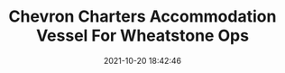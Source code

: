 ---
"title": "Chevron Charters Accommodation Vessel For Wheatstone Ops"
"date": "2021-10-20 18:42:46"
"feed_name": "RIGZONE"
"feed_website": "http://www.rigzone.com/"
"feed_rss": "http://www.rigzone.com/news/rss/rigzone_latest.aspx"
"link": "https://www.rigzone.com/news/chevron_charters_accommodation_vessel_for_wheatstone_ops-20-oct-2021-166773-article/?rss=true"
"source": "None"
"file": "_posts/2021-1-1-a09aa35a6dcb575a61340ed41e1d9fa5ab3de640.md"
"accident": "0"
"drilling": "0"
"represented_by": "0"
"dead": "0"
"injured": "0"
"arrested": "0"
"place": "unknown place"
"where": "unknown site"
"causes": "unknown"
"place_uri": "unknown place"
---